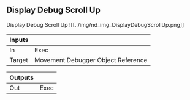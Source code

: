 ## Display Debug Scroll Up
Display Debug Scroll Up
![[../img/nd_img_DisplayDebugScrollUp.png]]

|Inputs||
|--|--|
| In | Exec |
| Target | Movement Debugger Object Reference |

|Outputs||
|--|--|
| Out | Exec |
